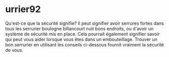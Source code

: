 # urrier92
Qu'est-ce que la sécurité signifie? Il peut signifier avoir serrures fortes dans tous les serrurier boulogne billancourt nuit bons endroits, ou d'avoir un système de sécurité mis en place. Cela pourrait également signifier savoir qui peut vous aider lorsque vous êtes dans un embouteillage. Trouver un bon serrurier en utilisant les conseils ci-dessous fournit vraiment la sécurité de vous.
